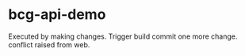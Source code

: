 # bcg-api-demo


Executed by making changes. Trigger build
commit one more change. 
conflict raised from web.
